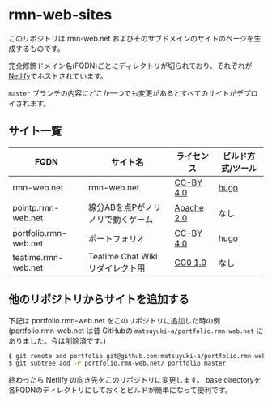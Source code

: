 rmn-web-sites
=============

このリポジトリは rmn-web.net およびそのサブドメインのサイトのページを生成するものです。

完全修飾ドメイン名(FQDN)ごとにディレクトリが切られており、それぞれが[Netlify](https://netlify.com/)でホストされています。

`master` ブランチの内容にどこか一つでも変更があるとすべてのサイトがデプロイされます。


サイト一覧
-----------------

| FQDN | サイト名 | ライセンス | ビルド方式/ツール |
| ---- | -------- | ---------- | ---------- |
| rmn-web.net | rmn-web.net | [CC-BY 4.0](https://creativecommons.org/licenses/by/4.0/deed.ja) | [hugo](https://gohugo.io/) |
| pointp.rmn-web.net | 線分ABを点Pがノリノリで動くゲーム | [Apache 2.0](https://github.com/matsuyuki-a/rmn-web-sites/blob/master/pointp.rmn-web.net/LICENSE) | なし |
| portfolio.rmn-web.net | ポートフォリオ | [CC-BY 4.0](https://creativecommons.org/licenses/by/4.0/deed.ja) | [hugo](https://gohugo.io/) |
| teatime.rmn-web.net | Teatime Chat Wiki リダイレクト用 | [CC0 1.0](https://creativecommons.org/publicdomain/zero/1.0/deed.ja) | なし |


他のリポジトリからサイトを追加する
----------------

下記は portfolio.rmn-web.net をこのリポジトリに追加した時の例 (portfolio.rmn-web.net は昔 GitHubの `matsuyuki-a/portfolio.rmn-web.net` にありました。今は削除済です。)

``` sh
$ git remote add portfolio git@github.com:matsuyuki-a/portfolio.rmn-web.net.git
$ git subtree add -P portfolio.rmn-web.net/ portfolio master
```

終わったら Netlify の向き先をこのリポジトリに変更します。 base directoryを各FQDNのディレクトリにしておくとビルドが簡単になって便利です。


